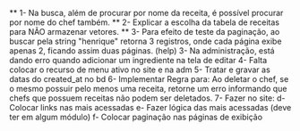** 1- Na busca, além de procurar por nome da receita, é possível procurar por nome do chef também.
** 2- Explicar a escolha da tabela de receitas para NÃO armazenar vetores.
** 3- Para efeito de teste da paginação, ao buscar pela string "henrique" retorna 3 registros, onde cada página exibe apenas 2, ficando assim duas páginas.
(help) 3- Na administração, está dando erro quando adicionar um ingrediente na tela de editar
4- Falta colocar o recurso de menu ativo no site e na adm
5- Tratar e gravar as datas do created_at no bd
6- Implementar Regra para:
    Ao deletar o chef, se o mesmo possuir pelo menos uma receita, retorne um erro informando que chefs que possuem receitas não podem ser deletados.
7- Fazer no site:
    d- Colocar links nas mais acessadas
    e- Fazer lógica das mais acessadas (deve ter em algum módulo)
    f- Colocar paginação nas páginas de exibição 